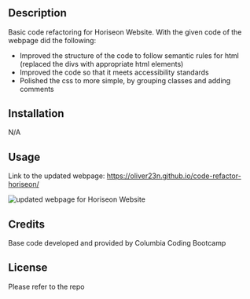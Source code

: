 # <Horiseon Website>

## Description

Basic code refactoring for Horiseon Website.
With the given code of the webpage did the following:
* Improved the structure of the code to follow semantic rules for html (replaced the divs with appropriate html elements)
* Improved the code so that it meets accessibility standards
* Polished the css to more simple, by grouping classes and adding comments
    


## Installation

N/A

## Usage
Link to the updated webpage: https://oliver23n.github.io/code-refactor-horiseon/


![updated webpage for Horiseon Website](assets/images/Screenshot.png)

## Credits

Base code developed and provided by Columbia Coding Bootcamp

## License

Please refer to the repo
